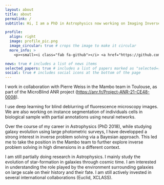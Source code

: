 ```yaml
---
layout: about
title: about
permalink: /
subtitle: Hi, I am a PhD in Astrophysics now working on Imaging Inverse Problems in optical microscopy with deep learning.

profile:
  align: right
  image: profile_pic.png
  image_circular: true # crops the image to make it circular
  more_info: >
    <p><small><i class="fab fa-github"></i> <a href="https://github.com/fsarron"> @fsarron</a></small></p>

news: true # includes a list of news items
selected_papers: true # includes a list of papers marked as "selected={true}"
social: true # includes social icons at the bottom of the page
---
```


I work in collaboration with Pierre Weiss in the Mambo team in Toulouse, as part of the MicroBlind ANR project (https://anr.fr/Project-ANR-21-CE48-0008).

I use deep learning for blind deblurring of fluorescence microscopy images. We are also working on instance segmentation of individuals cells in biological sample with partial annotations using neural networks.

Over the course of my career in Astrophysics (PhD 2018), while studying galaxy evolution using large photometric surveys, I have developped a strong interest in inverse problem solving via a Bayesian approach. This led me to take the position in the Mambo team to further explore inverse problem solving in high dimensions in a different context.

I am still partially doing research in Astrophysics. I mainly study the evolution of star-formation in galaxies through cosmic time. I am interested in understanding the role played by the environment surrounding galaxies on large scale on their history and their fate. I am still actively invested in several international collaborations (Euclid, XCLASS).
